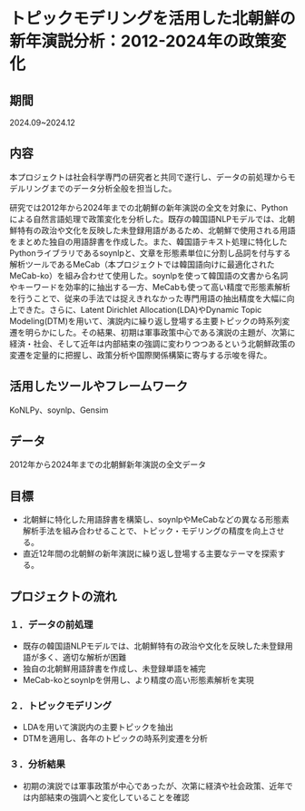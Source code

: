 # トピックモデリングを活用した北朝鮮の新年演説分析：2012-2024年の政策変化

## 期間
2024.09~2024.12

## 内容
本プロジェクトは社会科学専門の研究者と共同で遂行し、データの前処理からモデルリングまでのデータ分析全般を担当した。

研究では2012年から2024年までの北朝鮮の新年演説の全文を対象に、Pythonによる自然言語処理で政策変化を分析した。既存の韓国語NLPモデルでは、北朝鮮特有の政治や文化を反映した未登録用語があるため、北朝鮮で使用される用語をまとめた独自の用語辞書を作成した。また、韓国語テキスト処理に特化したPythonライブラリであるsoynlpと、文章を形態素単位に分割し品詞を付与する解析ツールであるMeCab（本プロジェクトでは韓国語向けに最適化されたMeCab-ko）を組み合わせて使用した。soynlpを使って韓国語の文書から名詞やキーワードを効率的に抽出する一方、MeCabも使って高い精度で形態素解析を行うことで、従来の手法では捉えきれなかった専門用語の抽出精度を大幅に向上できた。さらに、Latent Dirichlet Allocation(LDA)やDynamic Topic Modeling(DTM)を用いて、演説内に繰り返し登場する主要トピックの時系列変遷を明らかにした。その結果、初期は軍事政策中心である演説の主題が、次第に経済・社会、そして近年は内部結束の強調に変わりつつあるという北朝鮮政策の変遷を定量的に把握し、政策分析や国際関係構築に寄与する示唆を得た。

## 活用したツールやフレームワーク
KoNLPy、soynlp、Gensim

## データ
2012年から2024年までの北朝鮮新年演説の全文データ

## 目標
- 北朝鮮に特化した用語辞書を構築し、soynlpやMeCabなどの異なる形態素解析手法を組み合わせることで、トピック・モデリングの精度を向上させる。 
- 直近12年間の北朝鮮の新年演説に繰り返し登場する主要なテーマを探索する。

## プロジェクトの流れ
### １．データの前処理
   - 既存の韓国語NLPモデルでは、北朝鮮特有の政治や文化を反映した未登録用語が多く、適切な解析が困難
   - 独自の北朝鮮用語辞書を作成し、未登録単語を補完
   - MeCab-koとsoynlpを併用し、より精度の高い形態素解析を実現
### ２．トピックモデリング
   - LDAを用いて演説内の主要トピックを抽出
   - DTMを適用し、各年のトピックの時系列変遷を分析
### ３．分析結果
   - 初期の演説では軍事政策が中心であったが、次第に経済や社会政策、近年では内部結束の強調へと変化していることを確認
